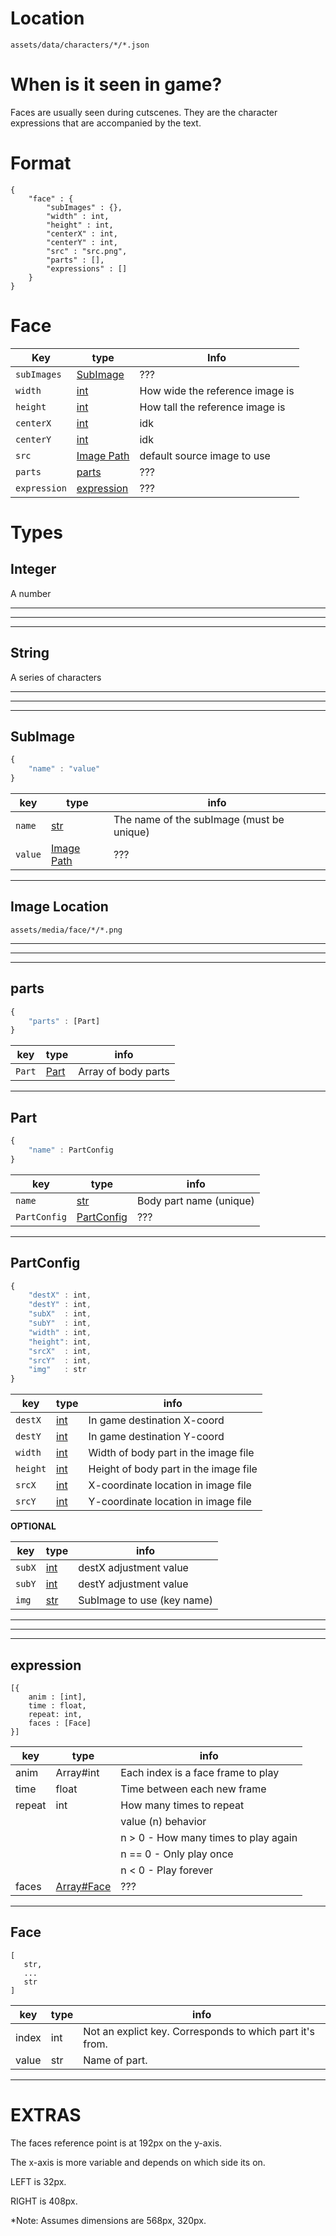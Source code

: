 
# Location 

`assets/data/characters/*/*.json`


# When is it seen in game?

Faces are usually seen during cutscenes. They are the character expressions that are accompanied by the text.

# Format

```
{
    "face" : {
        "subImages" : {},
        "width" : int,
        "height" : int,
        "centerX" : int,
        "centerY" : int,
        "src" : "src.png",
        "parts" : [],  
        "expressions" : []
    }
}
```


# Face 
| **Key** | **type** | **Info** |
|-----| ----- | ------|
| `subImages` | [SubImage](#subimage) | ??? |
| `width` | [int](#integer) | How wide the reference image is |
| `height` | [int](#integer)| How tall the reference image is |
| `centerX` | [int](#integer) | idk |
| `centerY` | [int](#integer) | idk |
| `src`     | [Image Path](#img-loc) | default source image to use |
| `parts`   | [parts](#parts) | ??? | 
| `expression` | [expression](#expression) | ??? |


# Types

## <a id="integer">Integer</a>

A number 

---
---
---

## <a id="string">String</a>

A series of characters 

---
---
---
## <a id="subimage">SubImage</a>
```js
{
    "name" : "value"
}
```
| **key** | **type** | **info** |
| ------- | -------- | -------- |
|  `name`   |  [str](#string)     |  The name of the subImage (must be unique) |
|  `value`  |  [Image Path](#img-loc)     | ??? | 


---

## <a id="img-loc">Image Location</a>

`assets/media/face/*/*.png`

---
---
---
## <a id="parts">parts</a>

```js
{
    "parts" : [Part]
}
```

| **key** | **type** | **info** |
| ------- | -------- | -------- |
| `Part`  | [Part](#part)     | Array of body parts |

---

## <a id="part">Part</a>
```js
{
    "name" : PartConfig
}
```

| **key** | **type** | **info** |
| ------- | -------- | -------- |
| `name`  | [str](#string) | Body part name (unique) |
| `PartConfig` | [PartConfig](#part-config) | ??? |

---


## <a id="part-config">PartConfig</a>

```js
{
    "destX" : int,
    "destY" : int,
    "subX"  : int,
    "subY"  : int,
    "width" : int,
    "height": int,
    "srcX"  : int,
    "srcY"  : int,
    "img"   : str    
}
```

| **key** | **type** | **info** |
| ------- | -------- | -------- |
|  `destX` | [int]() | In game destination X-coord |
|  `destY` | [int]() | In game destination Y-coord |
|  `width` | [int]() | Width of body part in the image file|
|  `height`| [int]() | Height of body part in the image file  |
|  `srcX`  | [int]() | X-coordinate location in image file |
|  `srcY`  | [int]() | Y-coordinate location in image file |

**OPTIONAL** 

| **key** | **type** | **info** |
| ------- | -------- | -------- | 
| `subX`  | [int]()  | destX adjustment value |
| `subY`  | [int]()  | destY adjustment value|
| `img`   | [str]()  | SubImage to use (key name) |

 ---
---
---
## <a id="expression">expression</a>
```
[{
    anim : [int],
    time : float,
    repeat: int,
    faces : [Face]         
}]
```

| key    | type  | info |
|--------|-------|------|
| anim   | Array#int | Each index is a face frame to play  |
| time   | float | Time between each new frame |
| repeat | int   | How many times to repeat |
|        |       | value (n) behavior  |
|        |       | n > 0 - How many times to play again|
|        |       | n == 0 - Only play once|
|        |       | n < 0 - Play forever|
| faces  | [Array#Face](#face)  | ??? |

 ---

 ## <a id="face">Face</a>
 ```
[
    str,
    ...
    str
]
```
| key    | type  | info |
|--------|-------|------|
| index  | int   | Not an explict key. Corresponds to which part it's from. |
| value  | str   | Name of part.|
 ---


# EXTRAS

The faces reference point is at 192px on the y-axis.

The x-axis is more variable and depends on which side its on.

LEFT is 32px.

RIGHT is 408px.

*Note: Assumes dimensions are 568px, 320px.
 